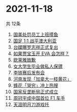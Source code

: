# 2021-11-18
  共 12条

  <!-- BEGIN -->
  <!-- 最后更新时间:Thu Nov 18 2021 10:12:06 GMT+0000 (Coordinated Universal Time) -->
  1. [国美处罚员工上班摸鱼](https://www.zhihu.com/search?q=国美)
1. [国足 1:1 战平澳大利亚](https://www.zhihu.com/search?q=中国男足)
1. [台媒曝罗志祥正式复出](https://www.zhihu.com/search?q=罗志祥)
1. [如果贾宝玉开 EVA 会怎样？](https://www.zhihu.com/search?q=贾宝玉)
1. [欧莱雅致歉](https://www.zhihu.com/search?q=欧莱雅)
1. [女大学生毕业做私人保镖](https://www.zhihu.com/search?q=女大学生保镖)
1. [李铁赛后发布会](https://www.zhihu.com/search?q=李铁)
1. [河南发现「加拿大一枝黄花」](https://www.zhihu.com/search?q=加拿大一枝黄花)
1. [蜂花「哭穷」冲上热搜](https://www.zhihu.com/search?q=蜂花)
1. [国家反垄断局正式成立](https://www.zhihu.com/search?q=国家反垄断局)
1. [周冠宇成中国首位 F1 车手](https://www.zhihu.com/search?q=周冠宇)
1. [天涯明月刀游戏托](https://www.zhihu.com/search?q=天涯明月刀)
  <!-- END -->
  